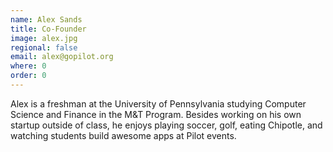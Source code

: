 ```yaml
---
name: Alex Sands
title: Co-Founder
image: alex.jpg
regional: false
email: alex@gopilot.org
where: 0
order: 0
---
```

Alex is a freshman at the University of Pennsylvania studying Computer Science and Finance in the M&T Program. Besides working on his own startup outside of class, he enjoys playing soccer, golf, eating Chipotle, and watching students build awesome apps at Pilot events.
